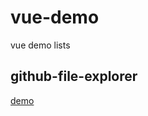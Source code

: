 # vue-demo
vue demo lists
## github-file-explorer
[demo](https://momogugu.github.io/vue-demo/github-file-explorer/index.html)
